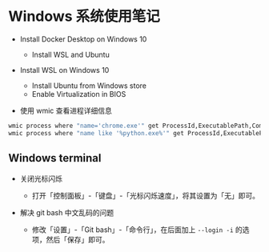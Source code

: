 # Windows 系统使用笔记

- Install Docker Desktop on Windows 10
  - Install WSL and Ubuntu

- Install WSL on Windows 10
  - Install Ubuntu from Windows store
  - Enable Virtualization in BIOS

- 使用 wmic 查看进程详细信息

```sh
wmic process where "name='chrome.exe'" get ProcessId,ExecutablePath,CommandLine
wmic process where "name like '%python.exe%'" get ProcessId,ExecutablePath,CommandLine
```

## Windows terminal

- 关闭光标闪烁
  - 打开「控制面板」-「键盘」-「光标闪烁速度」，将其设置为「无」即可。

- 解决 git bash 中文乱码的问题
  - 修改「设置」-「Git bash」-「命令行」，在后面加上 `--login -i` 的选项，然后「保存」即可。

